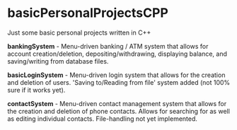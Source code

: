 # basicPersonalProjectsCPP
Just some basic personal projects written in C++

**bankingSystem** - Menu-driven banking / ATM system that allows for account creation/deletion, depositing/withdrawing, displaying balance, and saving/writing from database files.

**basicLoginSystem** - Menu-driven login system that allows for the creation and deletion of users. 'Saving to/Reading from file' system added (not 100% sure if it works yet).

**contactSystem** - Menu-driven contact management system that allows for the creation and deletion of phone contacts. Allows for searching for as well as editing individual contacts. File-handling not yet implemented.
